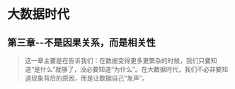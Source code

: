# 大数据时代
## 第三章--不是因果关系，而是相关性
> 这一章主要是在告诉我们：在数据变得更多更繁杂的时候，我们只要知道“是什么”就够了，没必要知道“为什么”。在大数据时代，我们不必非要知道现象背后的原因，而是让数据自己“发声”。
